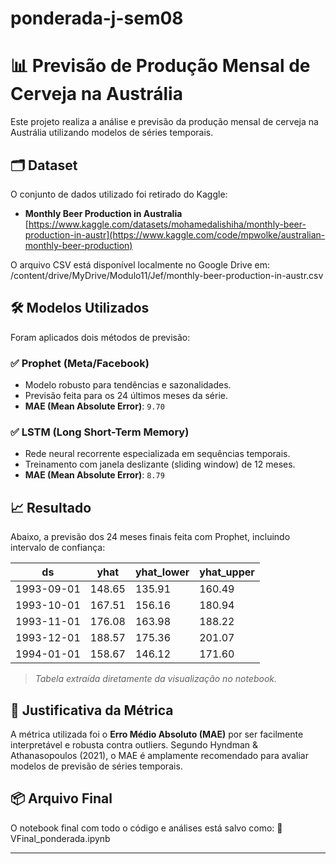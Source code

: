 # ponderada-j-sem08
# 📊 Previsão de Produção Mensal de Cerveja na Austrália

Este projeto realiza a análise e previsão da produção mensal de cerveja na Austrália utilizando modelos de séries temporais.

## 🗂️ Dataset
O conjunto de dados utilizado foi retirado do Kaggle:

- **Monthly Beer Production in Australia**  
  [https://www.kaggle.com/datasets/mohamedalishiha/monthly-beer-production-in-austr](https://www.kaggle.com/code/mpwolke/australian-monthly-beer-production)

O arquivo CSV está disponível localmente no Google Drive em:
/content/drive/MyDrive/Modulo11/Jef/monthly-beer-production-in-austr.csv

## 🛠️ Modelos Utilizados

Foram aplicados dois métodos de previsão:

### ✅ Prophet (Meta/Facebook)
- Modelo robusto para tendências e sazonalidades.
- Previsão feita para os 24 últimos meses da série.
- **MAE (Mean Absolute Error)**: `9.70`

### ✅ LSTM (Long Short-Term Memory)
- Rede neural recorrente especializada em sequências temporais.
- Treinamento com janela deslizante (sliding window) de 12 meses.
- **MAE (Mean Absolute Error)**: `8.79`

## 📈 Resultado

Abaixo, a previsão dos 24 meses finais feita com Prophet, incluindo intervalo de confiança:

| ds        | yhat     | yhat_lower | yhat_upper |
|-----------|----------|------------|------------|
| 1993-09-01 | 148.65   | 135.91     | 160.49     |
| 1993-10-01 | 167.51   | 156.16     | 180.94     |
| 1993-11-01 | 176.08   | 163.98     | 188.22     |
| 1993-12-01 | 188.57   | 175.36     | 201.07     |
| 1994-01-01 | 158.67   | 146.12     | 171.60     |

> *Tabela extraída diretamente da visualização no notebook.*

## 📐 Justificativa da Métrica

A métrica utilizada foi o **Erro Médio Absoluto (MAE)** por ser facilmente interpretável e robusta contra outliers. Segundo Hyndman & Athanasopoulos (2021), o MAE é amplamente recomendado para avaliar modelos de previsão de séries temporais.

## 📦 Arquivo Final

O notebook final com todo o código e análises está salvo como:
📁 VFinal_ponderada.ipynb

---
